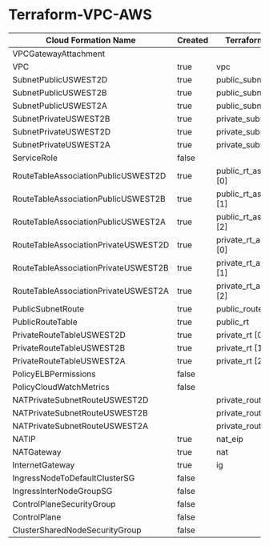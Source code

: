 # Terraform-VPC-AWS

|Cloud Formation Name |Created| Terraform Name
|--|--|--|
|VPCGatewayAttachment| | |
|VPC| true | vpc |
|SubnetPublicUSWEST2D| true | public_subnet [0] |
|SubnetPublicUSWEST2B| true | public_subnet [1] |
|SubnetPublicUSWEST2A| true | public_subnet [2] |
|SubnetPrivateUSWEST2B| true | private_subnet [0] |
|SubnetPrivateUSWEST2D| true | private_subnet [1] |
|SubnetPrivateUSWEST2A| true | private_subnet [2] |
|ServiceRole| false |  |
|RouteTableAssociationPublicUSWEST2D| true | public_rt_association [0] |
|RouteTableAssociationPublicUSWEST2B| true | public_rt_association [1] |
|RouteTableAssociationPublicUSWEST2A| true | public_rt_association [2] |
|RouteTableAssociationPrivateUSWEST2D| true | private_rt_association [0] |
|RouteTableAssociationPrivateUSWEST2B| true | private_rt_association [1] |
|RouteTableAssociationPrivateUSWEST2A| true | private_rt_association [2] |
|PublicSubnetRoute| true |public_route_ig|
|PublicRouteTable| true | public_rt |
|PrivateRouteTableUSWEST2D| true | private_rt [0] |
|PrivateRouteTableUSWEST2B| true | private_rt [1] |
|PrivateRouteTableUSWEST2A| true | private_rt [2] |
|PolicyELBPermissions| false | |
|PolicyCloudWatchMetrics| false | |
|NATPrivateSubnetRouteUSWEST2D| | private_route_ng [0] |
|NATPrivateSubnetRouteUSWEST2B| | private_route_ng [1] |
|NATPrivateSubnetRouteUSWEST2A| | private_route_ng [2] |
|NATIP| true | nat_eip |
|NATGateway| true | nat |
|InternetGateway| true | ig |
|IngressNodeToDefaultClusterSG| false | |
|IngressInterNodeGroupSG| false | |
|ControlPlaneSecurityGroup| false | |
|ControlPlane| false | |
|ClusterSharedNodeSecurityGroup| false | |






